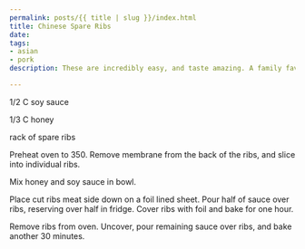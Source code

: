 ```yaml
---
permalink: posts/{{ title | slug }}/index.html
title: Chinese Spare Ribs
date: 
tags:
- asian
- pork
description: These are incredibly easy, and taste amazing. A family favorite!

---
```

1/2 C soy sauce

1/3 C honey

rack of spare ribs

Preheat oven to 350. Remove membrane from the back of the ribs, and slice into individual ribs.

Mix honey and soy sauce in bowl. 

Place cut ribs meat side down on a foil lined sheet. Pour half of sauce over ribs, reserving over half in fridge. Cover ribs with foil and bake for one hour. 

Remove ribs from oven. Uncover, pour remaining sauce over ribs, and bake another 30 minutes. 